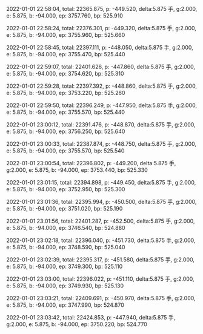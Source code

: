 2022-01-01 22:58:04, total: 22365.875, p: -449.520, delta:5.875 手, g:2.000, e: 5.875, b: -94.000, ep: 3757.760, bp: 525.910

2022-01-01 22:58:24, total: 22376.301, p: -449.320, delta:5.875 手, g:2.000, e: 5.875, b: -94.000, ep: 3755.960, bp: 525.660

2022-01-01 22:58:45, total: 22397.111, p: -448.050, delta:5.875 手, g:2.000, e: 5.875, b: -94.000, ep: 3755.470, bp: 525.440

2022-01-01 22:59:07, total: 22401.626, p: -447.860, delta:5.875 手, g:2.000, e: 5.875, b: -94.000, ep: 3754.620, bp: 525.310

2022-01-01 22:59:28, total: 22397.392, p: -448.860, delta:5.875 手, g:2.000, e: 5.875, b: -94.000, ep: 3753.220, bp: 525.260

2022-01-01 22:59:50, total: 22396.249, p: -447.950, delta:5.875 手, g:2.000, e: 5.875, b: -94.000, ep: 3755.570, bp: 525.440

2022-01-01 23:00:12, total: 22391.476, p: -448.870, delta:5.875 手, g:2.000, e: 5.875, b: -94.000, ep: 3756.250, bp: 525.640

2022-01-01 23:00:33, total: 22387.874, p: -448.750, delta:5.875 手, g:2.000, e: 5.875, b: -94.000, ep: 3755.570, bp: 525.540

2022-01-01 23:00:54, total: 22396.802, p: -449.200, delta:5.875 手, g:2.000, e: 5.875, b: -94.000, ep: 3753.440, bp: 525.330

2022-01-01 23:01:15, total: 22394.898, p: -449.450, delta:5.875 手, g:2.000, e: 5.875, b: -94.000, ep: 3752.950, bp: 525.300

2022-01-01 23:01:36, total: 22395.994, p: -450.500, delta:5.875 手, g:2.000, e: 5.875, b: -94.000, ep: 3751.020, bp: 525.190

2022-01-01 23:01:56, total: 22401.287, p: -452.500, delta:5.875 手, g:2.000, e: 5.875, b: -94.000, ep: 3746.540, bp: 524.880

2022-01-01 23:02:18, total: 22396.040, p: -451.730, delta:5.875 手, g:2.000, e: 5.875, b: -94.000, ep: 3748.590, bp: 525.040

2022-01-01 23:02:39, total: 22395.317, p: -451.580, delta:5.875 手, g:2.000, e: 5.875, b: -94.000, ep: 3749.300, bp: 525.110

2022-01-01 23:03:00, total: 22396.022, p: -451.110, delta:5.875 手, g:2.000, e: 5.875, b: -94.000, ep: 3749.930, bp: 525.130

2022-01-01 23:03:21, total: 22409.691, p: -450.970, delta:5.875 手, g:2.000, e: 5.875, b: -94.000, ep: 3747.990, bp: 524.870

2022-01-01 23:03:42, total: 22424.853, p: -447.940, delta:5.875 手, g:2.000, e: 5.875, b: -94.000, ep: 3750.220, bp: 524.770